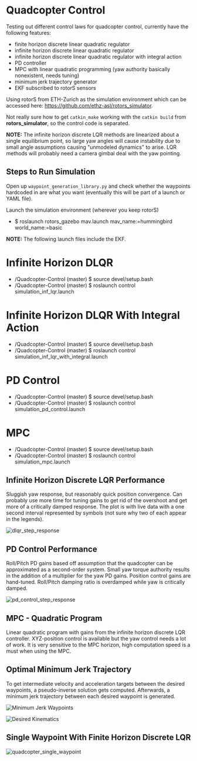 # Quadcopter Control
Testing out different control laws for quadcopter control, currently have the following features:
* finite horizon discrete linear quadratic regulator
* infinite horizon discrete linear quadratic regulator
* infinite horizon discrete linear quadratic regulator with integral action
* PD controller
* MPC with linear quadratic programming (yaw authority basically nonexistent, needs tuning)
* minimum jerk trajectory generator 
* EKF subscribed to rotorS sensors

Using rotorS from ETH-Zurich as the simulation environment which can be accessed here: https://github.com/ethz-asl/rotors_simulator.

Not really sure how to get `catkin_make` working with the `catkin build` from **rotors_simulator**, so the control code is separated.

**NOTE:** The infinite horizon discrete LQR methods are linearized about a single equilibrium point, so large yaw angles will cause instability due to small angle assumptions causing "unmodeled dynamics" to arise. LQR methods will probably need a camera gimbal deal with the yaw pointing.  

## Steps to Run Simulation
Open up `waypoint_generation_library.py` and check whether the waypoints hardcoded in are what you want (eventually this will be part of a launch or YAML file). 

Launch the simulation environment (wherever you keep rotorS)
* $ roslaunch rotors_gazebo mav.launch mav_name:=hummingbird world_name:=basic

**NOTE:** The following launch files include the EKF.

# Infinite Horizon DLQR
* /Quadcopter-Control (master) $ source devel/setup.bash
* /Quadcopter-Control (master) $ roslaunch control simulation_inf_lqr.launch
# Infinite Horizon DLQR With Integral Action
* /Quadcopter-Control (master) $ source devel/setup.bash
* /Quadcopter-Control (master) $ roslaunch control simulation_inf_lqr_with_integral.launch
# PD Control
* /Quadcopter-Control (master) $ source devel/setup.bash
* /Quadcopter-Control (master) $ roslaunch control simulation_pd_control.launch
# MPC
* /Quadcopter-Control (master) $ source devel/setup.bash
* /Quadcopter-Control (master) $ roslaunch control simulation_mpc.launch

## Infinite Horizon Discrete LQR Performance
Sluggish yaw response, but reasonably quick position convergence. Can probably use more time for tuning gains to get rid of the overshoot and get more of a critically damped response. The plot is with live data with a one second interval represented by symbols (not sure why two of each appear in the legends).   

![dlqr_step_response](https://user-images.githubusercontent.com/29212589/85929675-9fc94280-b86b-11ea-91a3-cc68ee14d815.png)

## PD Control Performance
Roll/Pitch PD gains based off assumption that the quadcopter can be approximated as a second-order system. Small yaw torque authority results in the addition of a multiplier for the yaw PD gains. Position control gains are hand-tuned. Roll/Pitch damping ratio is overdamped while yaw is critically damped.

![pd_control_step_response](https://user-images.githubusercontent.com/29212589/85929927-57128900-b86d-11ea-81c3-26af6c4765b1.png)

## MPC - Quadratic Program 
Linear quadratic program with gains from the infinite horizon discrete LQR controller. XYZ-position control is available but the yaw control needs a lot of work. It is very sensitive to the MPC horizon, high computation speed is a must when using the MPC. 

## Optimal Minimum Jerk Trajectory
To get intermediate velocity and acceleration targets between the desired waypoints, a pseudo-inverse solution gets computed. Afterwards, a minimum jerk trajectory between each desired waypoint is generated. 

![Minimum Jerk Waypoints](https://user-images.githubusercontent.com/29212589/87103039-b6c34980-c208-11ea-8db5-8807edf11a69.png)

![Desired Kinematics](https://user-images.githubusercontent.com/29212589/87103018-a3b07980-c208-11ea-9ca5-609c0b0d52f8.png)

## Single Waypoint With Finite Horizon Discrete LQR
![quadcopter_single_waypoint](https://user-images.githubusercontent.com/29212589/90966308-f3c86000-e485-11ea-9282-9bfe9f907583.gif)
